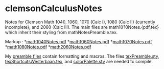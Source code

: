 # clemsonCalculusNotes
Notes for Clemson Math 1040, 1060, 1070 (Calc I), 1080 (Calc II) {currently incomplete}, and 2060 (Calc III). The main files are math10?0Notes.{pdf,tex} which inherit their styling from mathNotesPreamble.tex.

Markup : *[math1040Notes.pdf](https://github.com/pwesterbaan/clemsonCalculusNotes/blob/master/math1040Notes.pdf)
         *[math1060Notes.pdf](https://github.com/pwesterbaan/clemsonCalculusNotes/blob/master/math1060Notes.pdf)
         *[math1070Notes.pdf](https://github.com/pwesterbaan/clemsonCalculusNotes/blob/master/math1070Notes.pdf)
         *[math1080Notes.pdf](https://github.com/pwesterbaan/clemsonCalculusNotes/blob/master/math1080Notes.pdf)
         *[math2060Notes.pdf](https://github.com/pwesterbaan/clemsonCalculusNotes/blob/master/math2060Notes.pdf)

My [preamble files](https://github.com/pwesterbaan/scripts/tree/master/texmf/tex/latex/local) contain formatting and macros. The files [texPreamble.sty](https://github.com/pwesterbaan/scripts/blob/master/texmf/tex/latex/local/texPreamble.sty), [texShortcutsWesterbaan.tex](https://github.com/pwesterbaan/scripts/blob/master/texmf/tex/latex/local/texShortcutsWesterbaan.tex), and [colorPalette.sty](https://github.com/pwesterbaan/scripts/blob/master/texmf/tex/latex/local/colorPalette.sty) are needed to compile.

